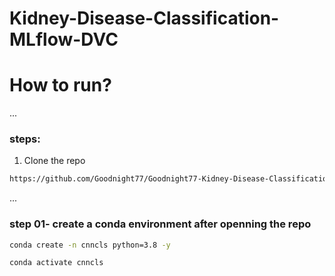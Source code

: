 # Kidney-Disease-Classification-MLflow-DVC


# How to run?
...
### steps:
1. Clone the repo

```bash
https://github.com/Goodnight77/Goodnight77-Kidney-Disease-Classification-MLflow-DVC
```
...
### step 01- create a conda environment after openning the repo

```bash
conda create -n cnncls python=3.8 -y
```

```bash
conda activate cnncls
```

